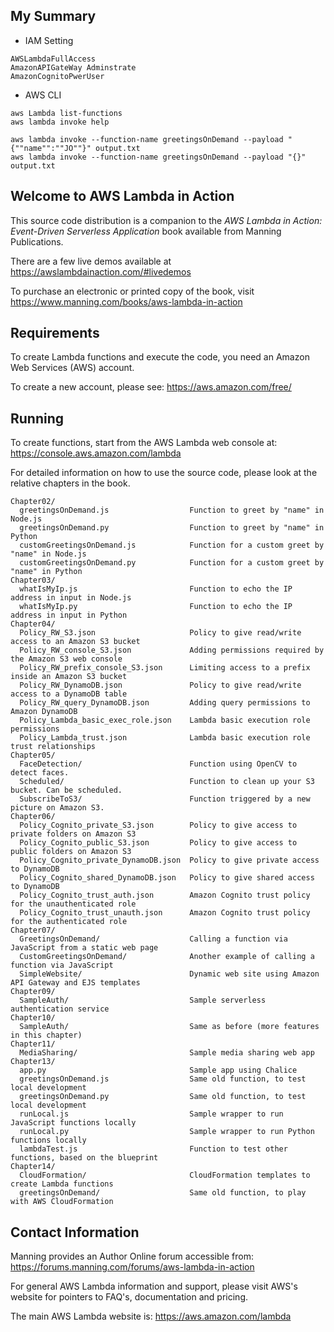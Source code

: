My Summary
-------------------------------
- IAM Setting  
```
AWSLambdaFullAccess  
AmazonAPIGateWay Adminstrate  
AmazonCognitoPwerUser  
```

- AWS CLI  
```
aws Lambda list-functions  
aws lambda invoke help  

aws lambda invoke --function-name greetingsOnDemand --payload "{""name"":""JO""}" output.txt
aws lambda invoke --function-name greetingsOnDemand --payload "{}" output.txt
```

Welcome to AWS Lambda in Action
-------------------------------

This source code distribution is a companion to the
*AWS Lambda in Action: Event-Driven Serverless Application* book available from Manning Publications.

There are a few live demos available at
  https://awslambdainaction.com/#livedemos

To purchase an electronic or printed copy of the book,
visit
  https://www.manning.com/books/aws-lambda-in-action

Requirements
------------

To create Lambda functions and execute the code,
you need an Amazon Web Services (AWS) account.

To create a new account, please see:
  https://aws.amazon.com/free/

Running
-------

To create functions, start from the AWS Lambda web console at:
  https://console.aws.amazon.com/lambda

For detailed information on how to use the source code,
please look at the relative chapters in the book.

    Chapter02/
      greetingsOnDemand.js                  Function to greet by "name" in Node.js
      greetingsOnDemand.py                  Function to greet by "name" in Python
      customGreetingsOnDemand.js            Function for a custom greet by "name" in Node.js
      customGreetingsOnDemand.py            Function for a custom greet by "name" in Python
    Chapter03/
      whatIsMyIp.js                         Function to echo the IP address in input in Node.js
      whatIsMyIp.py                         Function to echo the IP address in input in Python
    Chapter04/
      Policy_RW_S3.json                     Policy to give read/write access to an Amazon S3 bucket
      Policy_RW_console_S3.json             Adding permissions required by the Amazon S3 web console
      Policy_RW_prefix_console_S3.json      Limiting access to a prefix inside an Amazon S3 bucket
      Policy_RW_DynamoDB.json               Policy to give read/write access to a DynamoDB table
      Policy_RW_query_DynamoDB.json         Adding query permissions to Amazon DynamoDB
      Policy_Lambda_basic_exec_role.json    Lambda basic execution role permissions
      Policy_Lambda_trust.json              Lambda basic execution role trust relationships
    Chapter05/
      FaceDetection/                        Function using OpenCV to detect faces.
      Scheduled/                            Function to clean up your S3 bucket. Can be scheduled.
      SubscribeToS3/                        Function triggered by a new picture on Amazon S3.
    Chapter06/
      Policy_Cognito_private_S3.json        Policy to give access to private folders on Amazon S3
      Policy_Cognito_public_S3.json         Policy to give access to public folders on Amazon S3
      Policy_Cognito_private_DynamoDB.json  Policy to give private access to DynamoDB
      Policy_Cognito_shared_DynamoDB.json   Policy to give shared access to DynamoDB
      Policy_Cognito_trust_auth.json        Amazon Cognito trust policy for the unauthenticated role
      Policy_Cognito_trust_unauth.json      Amazon Cognito trust policy for the authenticated role
    Chapter07/
      GreetingsOnDemand/                    Calling a function via JavaScript from a static web page
      CustomGreetingsOnDemand/              Another example of calling a function via JavaScript
      SimpleWebsite/                        Dynamic web site using Amazon API Gateway and EJS templates
    Chapter09/
      SampleAuth/                           Sample serverless authentication service
    Chapter10/
      SampleAuth/                           Same as before (more features in this chapter)
    Chapter11/
      MediaSharing/                         Sample media sharing web app
    Chapter13/
      app.py                                Sample app using Chalice
      greetingsOnDemand.js                  Same old function, to test local development
      greetingsOnDemand.py                  Same old function, to test local development
      runLocal.js                           Sample wrapper to run JavaScript functions locally
      runLocal.py                           Sample wrapper to run Python functions locally
      lambdaTest.js                         Function to test other functions, based on the blueprint
    Chapter14/
      CloudFormation/                       CloudFormation templates to create Lambda functions
      greetingsOnDemand/                    Same old function, to play with AWS CloudFormation

Contact Information
-------------------

Manning provides an Author Online forum accessible from:
  https://forums.manning.com/forums/aws-lambda-in-action

For general AWS Lambda information and support, please visit
AWS's website for pointers to FAQ's, documentation and pricing.

The main AWS Lambda website is:
  https://aws.amazon.com/lambda
